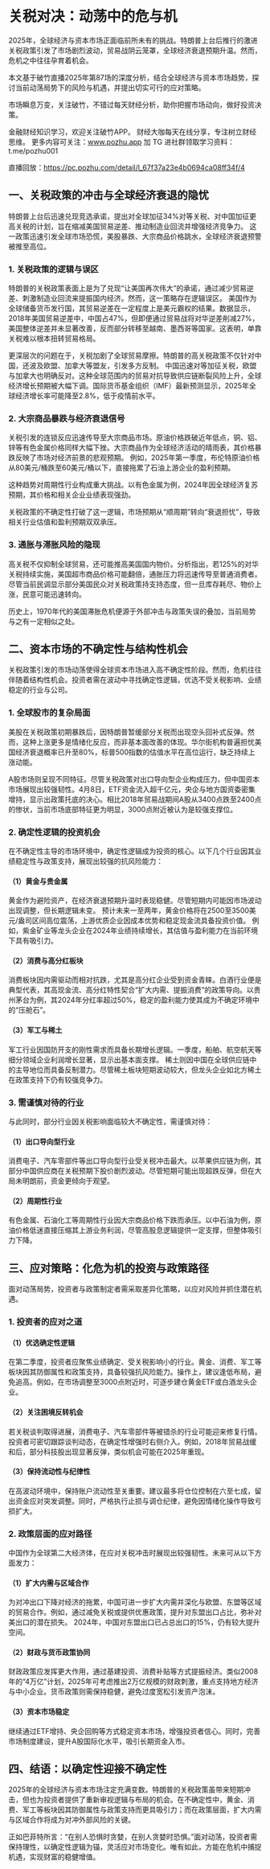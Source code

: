 # 关税对决：动荡中的危与机

2025年，全球经济与资本市场正面临前所未有的挑战。特朗普上台后推行的激进关税政策引发了市场剧烈波动，贸易战阴云笼罩，全球经济衰退预期升温。然而，危机之中往往孕育着机会。

本文基于破竹直播2025年第87场的深度分析，结合全球经济与资本市场趋势，探讨当前动荡局势下的风险与机遇，并提出切实可行的应对策略。

市场瞬息万变，关注破竹，不错过每天财经分析，助你把握市场动向，做好投资决策。

金融财经知识学习，欢迎关注破竹APP。
财经大咖每天在线分享，专注树立财经思维。
更多内容可关注：www.pozhu.app
加 TG 进社群领取学习资料：t.me/pozhu001

直播回放：https://pc.pozhu.com/detail/l_67f37a23e4b0694ca08ff34f/4

## 一、关税政策的冲击与全球经济衰退的隐忧

特朗普上台后迅速兑现竞选承诺，提出对全球加征34%对等关税、对中国加征更高关税的计划，旨在缩减美国贸易逆差、推动制造业回流并增强经济竞争力。
这一政策迅速引发全球市场恐慌，美股暴跌、大宗商品价格跳水，全球经济衰退预警被推至高位。

### 1. 关税政策的逻辑与误区

特朗普的关税政策表面上是为了兑现“让美国再次伟大”的承诺，通过减少贸易逆差、刺激制造业回流来提振国内经济。然而，这一策略存在逻辑误区。
美国作为全球储备货币发行国，其贸易逆差在一定程度上是美元霸权的结果。数据显示，2018年美国贸易逆差中，中国占47%，但即便通过贸易战将对华逆差削减27%，美国整体逆差并未显著改善，反而部分转移至越南、墨西哥等国家。这表明，单靠关税难以根本扭转贸易格局。

更深层次的问题在于，关税加剧了全球贸易摩擦。特朗普的高关税政策不仅针对中国，还波及欧盟、加拿大等盟友，引发多方反制。
中国迅速对等加征关税，欧盟与加拿大也明确反对。这种全球范围内的贸易对抗导致供应链断裂风险上升，全球经济增长预期被大幅下调。国际货币基金组织（IMF）最新预测显示，2025年全球经济增长率可能降至2.8%，低于疫情前水平。

### 2. 大宗商品暴跌与经济衰退信号

关税引发的连锁反应迅速传导至大宗商品市场。原油价格跌破近年低点，铜、铝、锌等有色金属价格同样大幅下挫。大宗商品作为全球经济活动的晴雨表，其价格暴跌反映了市场对经济前景的悲观预期。
例如，2025年第一季度，布伦特原油价格从80美元/桶跌至60美元/桶以下，直接拖累了石油上游企业的盈利预期。

这种趋势对周期性行业构成重大挑战。以有色金属为例，2024年因全球经济复苏预期，其价格和相关企业业绩表现强劲。

关税政策的不确定性打破了这一逻辑，市场预期从“顺周期”转向“衰退担忧”，导致相关行业估值和盈利预期双双承压。

### 3. 通胀与滞胀风险的隐现

高关税不仅抑制全球贸易，还可能推高美国国内物价。分析指出，若125%的对华关税持续实施，美国超市商品价格可能翻倍，通胀压力将迅速传导至普通消费者。尽管当前民调显示部分美国民众对关税政策持支持态度，但一旦库存耗尽、物价上涨，民意可能迅速转向。

历史上，1970年代的美国滞胀危机便源于外部冲击与政策失误的叠加，当前局势与之有一定相似之处。

## 二、资本市场的不确定性与结构性机会

关税政策引发的市场动荡使得全球资本市场进入高不确定性阶段。然而，危机往往伴随着结构性机会。投资者需在波动中寻找确定性逻辑，优选不受关税影响、业绩稳定的行业与公司。

### 1. 全球股市的复杂局面

美股在关税政策初期暴跌后，因特朗普暂缓部分关税而出现空头回补式反弹。然而，这种上涨更多是情绪化反应，而非基本面改善的体现。华尔街机构普遍担忧美国经济衰退概率已升至80%，标普500指数的估值水平在高位运行，缺乏持续上涨动能。

A股市场则呈现不同特征。尽管关税政策对出口导向型企业构成压力，但中国资本市场展现出较强韧性。4月8日，ETF资金流入超千亿元，央企与地方国资委密集增持，显示出政策托底的决心。相比2018年贸易战期间A股从3400点跌至2400点的惨状，当前市场底部特征更为明显，3000点附近被认为是较强支撑位。

### 2. 确定性逻辑的投资机会

在不确定性主导的市场环境中，确定性逻辑成为投资的核心。以下几个行业因其业绩稳定性与政策支持，展现出较强的抗风险能力：

#### （1）黄金与贵金属

黄金作为避险资产，在经济衰退预期升温时表现稳健。尽管短期内可能因市场波动出现调整，但长期逻辑未变。
预计未来一至两年，黄金价格将在2500至3500美元/盎司区间高位震荡，上游优质企业因成本优势和稳定现金流具备投资价值。
例如，紫金矿业等龙头企业在2024年业绩持续增长，其估值与盈利能力在当前环境下具有吸引力。

#### （2）消费与高分红板块

消费板块因内需驱动而相对抗跌，尤其是高分红企业受到资金青睐。白酒行业便是典型代表，其高现金流、高分红特性契合“扩大内需、提振消费”的政策导向。以贵州茅台为例，其2024年分红率超过50%，稳定的盈利能力使其成为不确定环境中的“压舱石”。

#### （3）军工与稀土

军工行业因国防开支的刚性需求而具备长期增长逻辑。一季度，船舶、航空航天等细分领域企业利润增长显著，显示出基本面支撑。
稀土则因中国在全球供应链中的主导地位而具备反制潜力。尽管稀土板块短期波动较大，但龙头企业如北方稀土在政策支持下仍有较强竞争力。

### 3. 需谨慎对待的行业

与此同时，部分行业因关税影响面临较大不确定性，需谨慎对待：

#### （1）出口导向型行业

消费电子、汽车零部件等出口导向型行业受关税冲击最大。以苹果供应链为例，其部分中国供应商在关税预期下股价剧烈波动。尽管短期可能出现超跌反弹，但在大局未明朗前，资金更倾向于观望。

#### （2）周期性行业

有色金属、石油化工等周期性行业因大宗商品价格下跌而承压。以中石油为例，原油价格低迷直接压缩其上游业务利润，尽管高股息逻辑提供一定支撑，但整体吸引力下降。

## 三、应对策略：化危为机的投资与政策路径

面对动荡局势，投资者与政策制定者需采取差异化策略，以应对风险并抓住潜在机遇。

### 1. 投资者的应对之道

#### （1）优选确定性逻辑

在第二季度，投资者应聚焦业绩确定、受关税影响小的行业。黄金、消费、军工等板块因其防御属性和政策支持，具备较强抗风险能力。操作上，建议逢低布局，避免追高。例如，在市场调整至3000点附近时，可逐步建仓黄金ETF或白酒龙头企业。

#### （2）关注困境反转机会

若关税谈判取得进展，消费电子、汽车零部件等被错杀的行业可能迎来修复行情。投资者可密切跟踪谈判动态，在确定性增强时右侧介入。例如，2018年贸易战缓和后，部分科技股出现显著反弹，类似机会可能在2025年重现。

#### （3）保持流动性与纪律性

在高波动环境中，保持账户流动性至关重要。建议最多将仓位控制在六至七成，留出资金应对突发调整。同时，严格执行止损与调仓纪律，避免因情绪化操作导致亏损扩大。

### 2. 政策层面的应对路径

中国作为全球第二大经济体，在应对关税冲击时展现出较强韧性。未来可从以下方面发力：

#### （1）扩大内需与区域合作

为对冲出口下降对经济的拖累，中国可进一步扩大内需并深化与欧盟、东盟等区域的贸易合作。例如，通过减免关税或提供优惠政策，提升对东盟出口占比，弥补对美出口的潜在损失。
2024年，中国对东盟出口已占总出口的15%，仍有较大提升空间。

#### （2）财政与货币政策协同

财政政策应发挥更大作用，通过基建投资、消费补贴等方式提振经济。类似2008年的“4万亿”计划，2025年可考虑推出2万亿规模的财政刺激，重点支持地方经济与中小企业。货币政策则需保持稳健，避免过度宽松引发资产泡沫。

#### （3）资本市场稳定

继续通过ETF增持、央企回购等方式稳定资本市场，增强投资者信心。同时，完善市场制度建设，提升A股国际化水平，吸引长期资金入市。

## 四、结语：以确定性迎接不确定性

2025年的全球经济与资本市场注定充满变数。特朗普的关税政策虽带来短期冲击，但也为投资者提供了重新审视逻辑与布局的机会。在不确定性中，黄金、消费、军工等板块因其防御属性与政策支持而更具吸引力；而在政策层面，扩大内需与区域合作将成为对冲外部风险的关键。

正如巴菲特所言：“在别人恐惧时贪婪，在别人贪婪时恐惧。”面对动荡，投资者需保持理性，以确定性逻辑为锚，灵活应对市场变化。唯有如此，方能在危机中捕捉机遇，实现财富的稳健增值。
